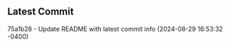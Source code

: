 
## Latest Commit
75a1b28 - Update README with latest commit info (2024-08-29 16:53:32 -0400) <Yunxi-Zhou>

